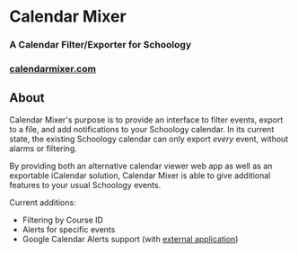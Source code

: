 # Calendar Mixer
### A Calendar Filter/Exporter for Schoology
### [calendarmixer.com](https://www.calendarmixer.com)
## About
Calendar Mixer's purpose is to provide an interface to filter events, export to a file, and add notifications to your Schoology calendar. In its current state, the existing Schoology calendar can only export *every* event, without alarms or filtering.

By providing both an alternative calendar viewer web app as well as an exportable iCalendar solution, Calendar Mixer is able to give additional features to your usual Schoology events.

Current additions:
- Filtering by Course ID
- Alerts for specific events
- Google Calendar Alerts support (with [external application](https://script.google.com/macros/s/AKfycbyURKhzXN8wQ1nwFUDmaj_nIf-aNzgzolNL_SGp6bNlxzBSjLU/exec))